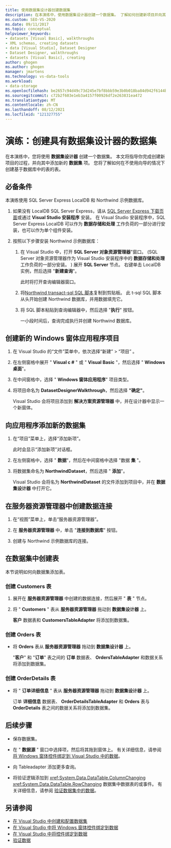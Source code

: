 ```yaml
---
title: 使用数据集设计器创建数据集
description: 在本演练中，使用数据集设计器创建一个数据集。 了解如何创建新项目并向其添加新的数据集项。
ms.custom: SEO-VS-2020
ms.date: 09/11/2017
ms.topic: conceptual
helpviewer_keywords:
- datasets [Visual Basic], walkthroughs
- XML schemas, creating datasets
- data [Visual Studio], Dataset Designer
- Dataset Designer, walkthroughs
- datasets [Visual Basic], creating
author: ghogen
ms.author: ghogen
manager: jmartens
ms.technology: vs-data-tools
ms.workload:
- data-storage
ms.openlocfilehash: be2657c94d49c73d245e7bf8bbb59e3b0b018ba84d942f6144b5e0360f968d5e
ms.sourcegitcommit: c72b2f603e1eb3a4157f00926df2e263831ea472
ms.translationtype: MT
ms.contentlocale: zh-CN
ms.lasthandoff: 08/12/2021
ms.locfileid: "121327755"
---
```

# <a name="walkthrough-create-a-dataset-with-the-dataset-designer"></a>演练：创建具有数据集设计器的数据集

在本演练中，您将使用 **数据集设计器** 创建一个数据集。 本文将指导你完成创建新项目的过程，并向其中添加新的 **数据集** 项。 您将了解如何在不使用向导的情况下创建基于数据库中的表的表。

## <a name="prerequisites"></a>必备条件

本演练使用 SQL Server Express LocalDB 和 Northwind 示例数据库。

1. 如果没有 LocalDB SQL Server Express，请从 [SQL Server Express 下载页面](https://www.microsoft.com/sql-server/sql-server-editions-express)或通过 **Visual Studio 安装程序** 安装。 在 Visual Studio 安装程序中，SQL Server Express LocalDB 可以作为 **数据存储和处理** 工作负荷的一部分进行安装，也可以作为单个组件安装。

2. 按照以下步骤安装 Northwind 示例数据库：

    1. 在 Visual Studio 中，打开 **SQL Server 对象资源管理器**"窗口。  (SQL Server 对象资源管理器作为 Visual Studio 安装程序中的 **数据存储和处理** 工作负荷的一部分安装。 ) 展开 **SQL Server** 节点。 右键单击 LocalDB 实例，然后选择 "**新建查询**"。

       此时将打开查询编辑器窗口。

    2. 将[Northwind transact-sql SQL 脚本](https://github.com/MicrosoftDocs/visualstudio-docs/blob/master/docs/data-tools/samples/northwind.sql?raw=true)复制到剪贴板。 此 t-sql SQL 脚本从头开始创建 Northwind 数据库，并用数据填充它。

    3. 将 SQL 脚本粘贴到查询编辑器中，然后选择 "**执行**" 按钮。

       一小段时间后，查询完成执行并创建 Northwind 数据库。

## <a name="create-a-new-windows-forms-application-project"></a>创建新的 Windows 窗体应用程序项目

1. 在 Visual Studio 的“文件”菜单中，依次选择“新建” > “项目”    。

2. 在左侧窗格中展开 " **Visual c #** " 或 " **Visual Basic** "，然后选择 " **Windows 桌面**"。

3. 在中间窗格中，选择 " **Windows 窗体应用程序**" 项目类型。

4. 将项目命名为 **DatasetDesignerWalkthrough**，然后选择 **"确定"**。

     Visual Studio 会将项目添加到 **解决方案资源管理器** 中，并在设计器中显示一个新窗体。

## <a name="add-a-new-dataset-to-the-application"></a>向应用程序添加新的数据集

1. 在“项目”菜单上，选择“添加新项”。

     此时会显示“添加新项”对话框。

2. 在左侧窗格中，选择 " **数据**"，然后在中间窗格中选择 "数据 **集** "。

3. 将数据集命名为 **NorthwindDataset**，然后选择 " **添加**"。

     Visual Studio 会将名为 **NorthwindDataset** 的文件添加到项目中，并在 **数据集设计器** 中打开它。

## <a name="create-a-data-connection-in-server-explorer"></a>在服务器资源管理器中创建数据连接

1. 在“视图”菜单上，单击“服务器资源管理器”。

2. 在 **服务器资源管理器** 中，单击 "**连接到数据库**" 按钮。

3. 创建与 Northwind 示例数据库的连接。

## <a name="create-the-tables-in-the-dataset"></a>在数据集中创建表

本节说明如何向数据集添加表。

### <a name="to-create-the-customers-table"></a>创建 Customers 表

1. 展开在 **服务器资源管理器** 中创建的数据连接，然后展开 " **表** " 节点。

2. 将 " **Customers** " 表从 **服务器资源管理器** 拖动到 **数据集设计器** 上。

     **客户** 数据表和 **CustomersTableAdapter** 将添加到数据集。

### <a name="to-create-the-orders-table"></a>创建 Orders 表

- 将 **Orders** 表从 **服务器资源管理器** 拖动到 **数据集设计器** 上。

     "**客户**" 和 "**订单**" 表之间的 **订单** 数据表、 **OrdersTableAdapter** 和数据关系将添加到数据集。

### <a name="to-create-the-orderdetails-table"></a>创建 OrderDetails 表

- 将 " **订单详细信息** " 表从 **服务器资源管理器** 拖动到 **数据集设计器** 上。

     订单 **详细信息** 数据表、 **OrderDetailsTableAdapter** 和 **Orders** 表与 **OrderDetails** 表之间的数据关系将添加到数据集。

## <a name="next-steps"></a>后续步骤

- 保存数据集。

- 在 " **数据源** " 窗口中选择项，然后将其拖到窗体上。 有关详细信息，请参阅[将 Windows 窗体控件绑定到 Visual Studio 中的数据](../data-tools/bind-windows-forms-controls-to-data-in-visual-studio.md)。

- 向 Tableadapter 添加更多查询。

- 将验证逻辑添加到 <xref:System.Data.DataTable.ColumnChanging> <xref:System.Data.DataTable.RowChanging> 数据集中数据表的或事件。 有关详细信息，请参阅 [验证数据集中的数据](../data-tools/validate-data-in-datasets.md)。

## <a name="see-also"></a>另请参阅

- [在 Visual Studio 中创建和配置数据集](../data-tools/create-and-configure-datasets-in-visual-studio.md)
- [在 Visual Studio 中将 Windows 窗体控件绑定到数据](../data-tools/bind-windows-forms-controls-to-data-in-visual-studio.md)
- [在 Visual Studio 中将控件绑定到数据](../data-tools/bind-controls-to-data-in-visual-studio.md)
- [验证数据](../data-tools/validate-data-in-datasets.md)
